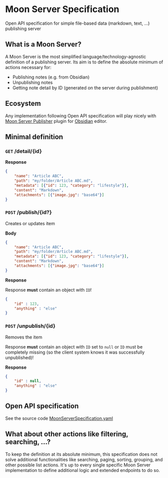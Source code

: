 # Moon Server Specification
Open API specification for simple file-based data (markdown, text, ...) publishing server

## What is a Moon Server?
A Moon Server is the most simplified language/technology-agnostic definition of a publishing server. Its aim is to define the absolute minimum of actions necessary for:

- Publishing notes (e.g. from Obsidian)
- Unpublishing notes
- Getting note detail by ID (generated on the server during publishment)

## Ecosystem
Any implementation following Open API specification will play nicely with [Moon Server Publisher](https://github.com/Dzoukr/MoonServerObsidianPlugin) plugin for [Obsidian](https://obsidian.md) editor.

## Minimal definition

### `GET` /detail/{id}

**Response**
```json
{
    "name": "Article ABC",
    "path": "my/folder/Article ABC.md",
    "metadata": [{"id": 123, "category": "lifestyle"}],
    "content": "Markdown",
    "attachments": [{"image.jpg": "base64"}]
}
```


### `POST` /publish/{id?}
Creates or updates item

**Body**
```json
{
    "name": "Article ABC",
    "path": "my/folder/Article ABC.md",
    "metadata": [{"id": 123, "category": "lifestyle"}],
    "content": "Markdown",
    "attachments": [{"image.jpg": "base64"}]
}
```

**Response**

Response **must** contain an object with `ID`!

```json
{
    "id" : 123,
    "anything" : "else"
}
```

### `POST` /unpublish/{id}
Removes the item

Response **must** contain an object with `ID` set to `null` or `ID` must be completely missing (so the client system knows it was successfully unpublished)!

**Response**
```json
{
    "id" : null,
    "anything" : "else"
}
```

## Open API specification
See the source code [MoonServerSpecification.yaml](MoonServerSpecification.yaml)

## What about other actions like filtering, searching, ...?
To keep the definition at its absolute minimum, this specification does not solve additional functionalities like searching, paging, sorting, grouping, and other possible list actions. It's up to every single specific Moon Server implementation to define additional logic and extended endpoints to do so.
